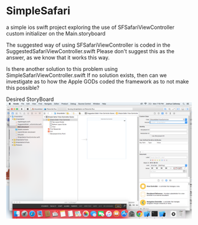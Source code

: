 # SimpleSafari
a simple ios swift project exploring the use of SFSafariViewController custom initializer on the Main.storyboard

The suggested way of using SFSafariViewController is coded in the SuggestedSafariViewController.swift
Please don't suggest this as the answer, as we know that it works this way.

Is there another solution to this problem using SimpleSafariViewController.swift
If no solution exists, then can we investigate as to how the Apple GODs coded the framework as to not make this possible?

Desired StoryBoard
![alt tag](https://github.com/joshuacalloway/SimpleSafari/blob/master/Screen.Shot.2016-02-29.at.7.19.44.PM.png)

